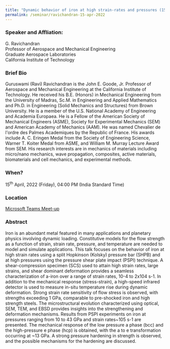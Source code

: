 ```yaml
---
title: "Dynamic behavior of iron at high strain-rates and pressures (15/04/22)"
permalink: /seminar/ravichandran-15-apr-2022
---
```


### Speaker and Affliation:
G. Ravichandran <br>
Professor of Aerospace and Mechanical Engineering <br>
Graduate Aerospace Laboratories <br>
California Institute of Technology

### Brief Bio
Guruswami (Ravi) Ravichandran is the John E. Goode, Jr. Professor of Aerospace and Mechanical Engineering at the California Institute of Technology. He received his B.E. (Honors) in Mechanical Engineering from the University of Madras, Sc.M. in Engineering and Applied Mathematics and Ph.D. in Engineering (Solid Mechanics and Structures) from Brown University. He is a member of the U.S. National Academy of Engineering and Academia Europaea. He is a Fellow of the American Society of Mechanical Engineers (ASME), Society for Experimental Mechanics (SEM) and American Academy of Mechanics (AAM). He was named Chevalier de l'ordre des Palmes Academiques by the Republic of France. His awards include A. C. Eringen Medal from the Society of Engineering Science, Warner T. Koiter Medal from ASME, and William M. Murray Lecture Award from SEM. His research interests are in mechanics of materials including micro/nano mechanics, wave propagation, composites, active materials, biomaterials and cell mechanics, and experimental methods. 

### When?
15<sup>th</sup> April, 2022 (Friday), 04:00 PM (India Standard Time)

### Location
<a href="https://teams.microsoft.com/l/meetup-join/19%3ameeting_ZWFlNjljMzctZjE0Yi00MmM1LWI1N2MtYmQ3OGM0NjU0ODNl%40thread.v2/0?context=%7b%22Tid%22%3a%226f15cd97-f6a7-41e3-b2c5-ad4193976476%22%2c%22Oid%22%3a%221e08764f-443a-4a88-ac5e-e6eee50f6431%22%7d" target="_blank">Microsoft Teams Meet-up</a>

### Abstract
Iron is an abundant metal featured in many applications and planetary physics involving dynamic loading. Constitutive models for the flow strength as a function of strain, strain rate, pressure, and temperature are needed to model and simulate applications. This talk focuses on the behavior of iron at high strain rates using a split Hopkinson (Kolsky) pressure bar (SHPB) and at high pressures using the pressure shear plate impact (PSPI) technique. A shear-compression specimen (SCS) used to attain high strain rates, large strains, and shear dominant deformation provides a seamless characterization of a-iron over a range of strain rates, 10-4 to 2x104 s-1. In addition to the mechanical response (stress-strain), a high-speed infrared detector is used to measure in-situ temperature rise during dynamic deformation. Strong strain rate sensitivity of flow stress is observed, with strengths exceeding 1 GPa, comparable to pre-shocked iron and high strength steels. The microstructural evolution characterized using optical, SEM, TEM, and EBSD provides insights into the strengthening and deformation mechanisms.  Results from PSPI experiments on iron at pressures ranging from 10 to 43 GPa and strain rates~105 s-1 are presented. The mechanical response of the low pressure a phase (bcc) and the high-pressure e phase (hcp) is obtained, with the a to e transformation occurring at ~13 GPa. A strong pressure hardening in strength is observed, and the possible mechanisms for the hardening are discussed. 
 
